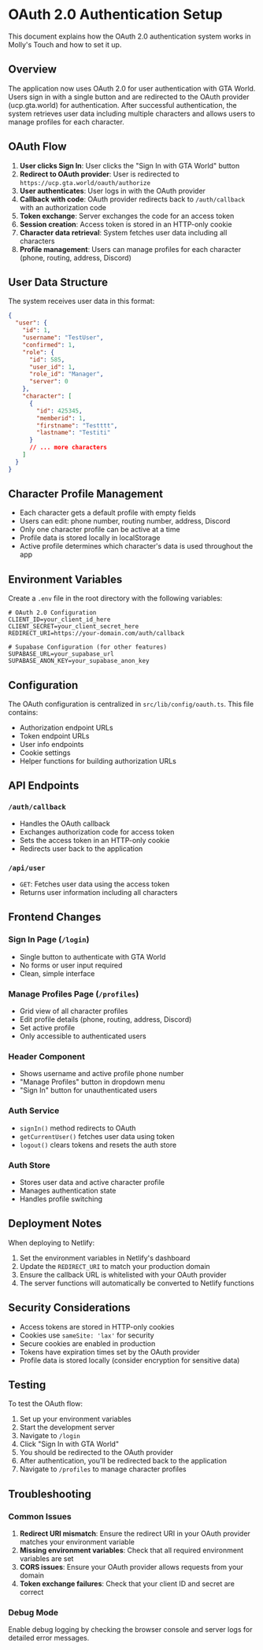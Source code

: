 # OAuth 2.0 Authentication Setup

This document explains how the OAuth 2.0 authentication system works in Molly's Touch and how to set it up.

## Overview

The application now uses OAuth 2.0 for user authentication with GTA World. Users sign in with a single button and are redirected to the OAuth provider (ucp.gta.world) for authentication. After successful authentication, the system retrieves user data including multiple characters and allows users to manage profiles for each character.

## OAuth Flow

1. **User clicks Sign In**: User clicks the "Sign In with GTA World" button
2. **Redirect to OAuth provider**: User is redirected to `https://ucp.gta.world/oauth/authorize`
3. **User authenticates**: User logs in with the OAuth provider
4. **Callback with code**: OAuth provider redirects back to `/auth/callback` with an authorization code
5. **Token exchange**: Server exchanges the code for an access token
6. **Session creation**: Access token is stored in an HTTP-only cookie
7. **Character data retrieval**: System fetches user data including all characters
8. **Profile management**: Users can manage profiles for each character (phone, routing, address, Discord)

## User Data Structure

The system receives user data in this format:
```json
{
  "user": {
    "id": 1,
    "username": "TestUser",
    "confirmed": 1,
    "role": {
      "id": 585,
      "user_id": 1,
      "role_id": "Manager",
      "server": 0
    },
    "character": [
      {
        "id": 425345,
        "memberid": 1,
        "firstname": "Testttt",
        "lastname": "Testiti"
      }
      // ... more characters
    ]
  }
}
```

## Character Profile Management

- Each character gets a default profile with empty fields
- Users can edit: phone number, routing number, address, Discord
- Only one character profile can be active at a time
- Profile data is stored locally in localStorage
- Active profile determines which character's data is used throughout the app

## Environment Variables

Create a `.env` file in the root directory with the following variables:

```env
# OAuth 2.0 Configuration
CLIENT_ID=your_client_id_here
CLIENT_SECRET=your_client_secret_here
REDIRECT_URI=https://your-domain.com/auth/callback

# Supabase Configuration (for other features)
SUPABASE_URL=your_supabase_url
SUPABASE_ANON_KEY=your_supabase_anon_key
```

## Configuration

The OAuth configuration is centralized in `src/lib/config/oauth.ts`. This file contains:

- Authorization endpoint URLs
- Token endpoint URLs
- User info endpoints
- Cookie settings
- Helper functions for building authorization URLs

## API Endpoints

### `/auth/callback`
- Handles the OAuth callback
- Exchanges authorization code for access token
- Sets the access token in an HTTP-only cookie
- Redirects user back to the application

### `/api/user`
- `GET`: Fetches user data using the access token
- Returns user information including all characters

## Frontend Changes

### Sign In Page (`/login`)
- Single button to authenticate with GTA World
- No forms or user input required
- Clean, simple interface

### Manage Profiles Page (`/profiles`)
- Grid view of all character profiles
- Edit profile details (phone, routing, address, Discord)
- Set active profile
- Only accessible to authenticated users

### Header Component
- Shows username and active profile phone number
- "Manage Profiles" button in dropdown menu
- "Sign In" button for unauthenticated users

### Auth Service
- `signIn()` method redirects to OAuth
- `getCurrentUser()` fetches user data using token
- `logout()` clears tokens and resets the auth store

### Auth Store
- Stores user data and active character profile
- Manages authentication state
- Handles profile switching

## Deployment Notes

When deploying to Netlify:

1. Set the environment variables in Netlify's dashboard
2. Update the `REDIRECT_URI` to match your production domain
3. Ensure the callback URL is whitelisted with your OAuth provider
4. The server functions will automatically be converted to Netlify functions

## Security Considerations

- Access tokens are stored in HTTP-only cookies
- Cookies use `sameSite: 'lax'` for security
- Secure cookies are enabled in production
- Tokens have expiration times set by the OAuth provider
- Profile data is stored locally (consider encryption for sensitive data)

## Testing

To test the OAuth flow:

1. Set up your environment variables
2. Start the development server
3. Navigate to `/login`
4. Click "Sign In with GTA World"
5. You should be redirected to the OAuth provider
6. After authentication, you'll be redirected back to the application
7. Navigate to `/profiles` to manage character profiles

## Troubleshooting

### Common Issues

1. **Redirect URI mismatch**: Ensure the redirect URI in your OAuth provider matches your environment variable
2. **Missing environment variables**: Check that all required environment variables are set
3. **CORS issues**: Ensure your OAuth provider allows requests from your domain
4. **Token exchange failures**: Check that your client ID and secret are correct

### Debug Mode

Enable debug logging by checking the browser console and server logs for detailed error messages.

